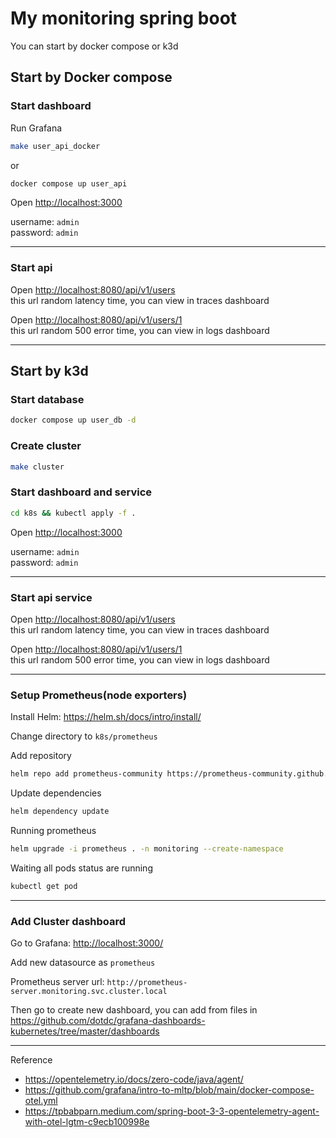 # My monitoring spring boot

You can start by docker compose or k3d

## Start by Docker compose

### Start dashboard

Run Grafana

```sh
make user_api_docker
```

or

```sh
docker compose up user_api
```

Open <http://localhost:3000>

username: `admin` \
password: `admin`

---

### Start api

Open <http://localhost:8080/api/v1/users> \
this url random latency time, you can view in traces dashboard

Open <http://localhost:8080/api/v1/users/1> \
this url random 500 error time, you can view in logs dashboard

---

## Start by k3d

### Start database

```sh
docker compose up user_db -d
```

### Create cluster

```sh
make cluster
```

### Start dashboard and service

```sh
cd k8s && kubectl apply -f .
```

Open <http://localhost:3000>

username: `admin` \
password: `admin`

---

### Start api service

Open <http://localhost:8080/api/v1/users> \
this url random latency time, you can view in traces dashboard

Open <http://localhost:8080/api/v1/users/1> \
this url random 500 error time, you can view in logs dashboard

---

### Setup Prometheus(node exporters)

Install Helm: <https://helm.sh/docs/intro/install/>

Change directory to `k8s/prometheus`

Add repository

```sh
helm repo add prometheus-community https://prometheus-community.github.io/helm-charts
```

Update dependencies

```sh
helm dependency update
```

Running prometheus

```sh
helm upgrade -i prometheus . -n monitoring --create-namespace
```

Waiting all pods status are running

```sh
kubectl get pod
```

---

### Add Cluster dashboard

Go to Grafana: <http://localhost:3000/>

Add new datasource as `prometheus`

Prometheus server url: `http://prometheus-server.monitoring.svc.cluster.local`

Then go to create new dashboard, you can add from files in <https://github.com/dotdc/grafana-dashboards-kubernetes/tree/master/dashboards>

---

Reference

- <https://opentelemetry.io/docs/zero-code/java/agent/>
- <https://github.com/grafana/intro-to-mltp/blob/main/docker-compose-otel.yml>
- <https://tpbabparn.medium.com/spring-boot-3-3-opentelemetry-agent-with-otel-lgtm-c9ecb100998e>

